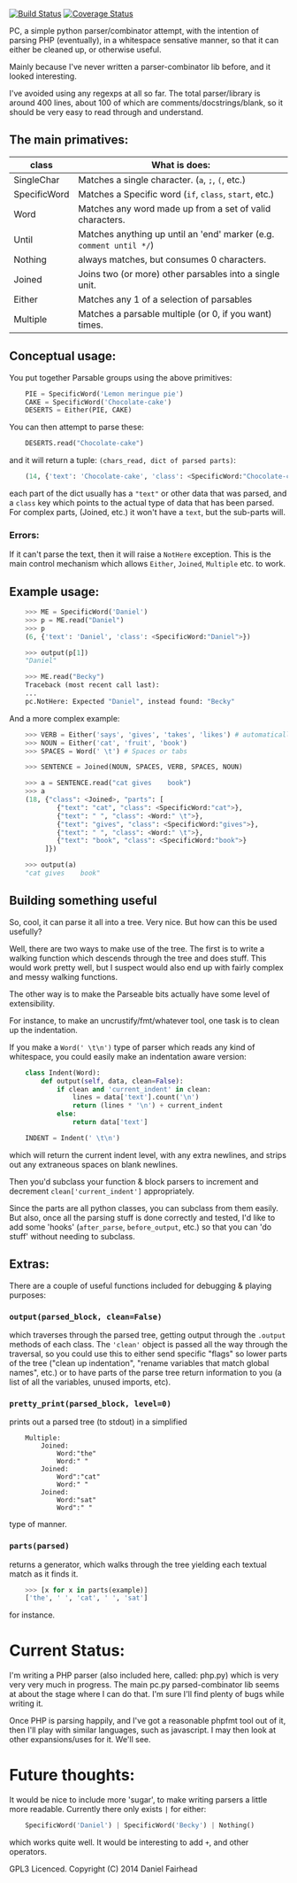 [![Build Status](https://travis-ci.org/danthedeckie/pc.py.svg?branch=master)](https://travis-ci.org/danthedeckie/pc.py) [![Coverage Status](https://img.shields.io/coveralls/danthedeckie/pc.py.svg)](https://coveralls.io/r/danthedeckie/pc.py?branch=master)

PC, a simple python parser/combinator attempt, with the intention
of parsing PHP (eventually), in a whitespace sensative manner, so that
it can either be cleaned up, or otherwise useful.

Mainly because I've never written a parser-combinator lib before, and it
looked interesting.

I've avoided using any regexps at all so far.  The total parser/library is
around 400 lines, about 100 of which are comments/docstrings/blank, so it should be
very easy to read through and understand.

## The main primatives:

class         | What is does:
------------- | ---------------------------------------------------------------
SingleChar    | Matches a single character. (`a`, `;`, `(`, etc.)
SpecificWord  | Matches a Specific word (`if`, `class`, `start`, etc.)
Word          | Matches any word made up from a set of valid characters.
Until         | Matches anything up until an 'end' marker (e.g. `comment until */`)
Nothing       | always matches, but consumes 0 characters.
Joined        | Joins two (or more) other parsables into a single unit.
Either        | Matches any 1 of a selection of parsables
Multiple      | Matches a parsable multiple (or 0, if you want) times.

## Conceptual usage:

You put together Parsable groups using the above primitives:

```python
    PIE = SpecificWord('Lemon meringue pie')
    CAKE = SpecificWord('Chocolate-cake')
    DESERTS = Either(PIE, CAKE)
```

You can then attempt to parse these:

```python
    DESERTS.read("Chocolate-cake")
```

and it will return a tuple: `(chars_read, dict of parsed parts)`:

```python
    (14, {'text': 'Chocolate-cake', 'class': <SpecificWord:"Chocolate-cake">})
```

each part of the dict usually has a `"text"` or other data that was parsed, and a `class` key
which points to the actual type of data that has been parsed.  For complex parts, (Joined, etc.)
it won't have a `text`, but the sub-parts will.

### Errors:

If it can't parse the text, then it will raise a `NotHere` exception.  This is the main
control mechanism which allows `Either`, `Joined`, `Multiple` etc. to work.

## Example usage:

```python
    >>> ME = SpecificWord('Daniel')
    >>> p = ME.read("Daniel")
    >>> p
    (6, {'text': 'Daniel', 'class': <SpecificWord:"Daniel">})

    >>> output(p[1])
    "Daniel"

    >>> ME.read("Becky")
    Traceback (most recent call last):
    ...
    pc.NotHere: Expected "Daniel", instead found: "Becky"
```

And a more complex example:

```python
    >>> VERB = Either('says', 'gives', 'takes', 'likes') # automatically converts into SpecificWord
    >>> NOUN = Either('cat', 'fruit', 'book')
    >>> SPACES = Word(' \t') # Spaces or tabs

    >>> SENTENCE = Joined(NOUN, SPACES, VERB, SPACES, NOUN)

    >>> a = SENTENCE.read("cat gives    book")
    >>> a
    (18, {"class": <Joined>, "parts": [
            {"text": "cat", "class": <SpecificWord:"cat">},
            {"text": " ", "class": <Word:" \t">},
            {"text": "gives", "class": <SpecificWord:"gives">},
            {"text": " ", "class": <Word:" \t">},
            {"text": "book", "class": <SpecificWord:"book">}
         ]})

    >>> output(a)
    "cat gives    book"
```

## Building something useful

So, cool, it can parse it all into a tree.  Very nice.  But how can this be used usefully?

Well, there are two ways to make use of the tree.  The first is to write a walking function
which descends through the tree and does stuff.  This would work pretty well, but I suspect would
also end up with fairly complex and messy walking functions.

The other way is to make the Parseable bits actually have some level of extensibility.

For instance, to make an uncrustify/fmt/whatever tool, one task is to clean up the indentation.

If you make a `Word(' \t\n')` type of parser which reads any kind of whitespace,
you could easily make an indentation aware version:

```python
    class Indent(Word):
        def output(self, data, clean=False):
            if clean and 'current_indent' in clean:
                lines = data['text'].count('\n')
                return (lines * '\n') + current_indent
            else:
                return data['text']

    INDENT = Indent(' \t\n')    
```

which will return the current indent level, with any extra newlines, and strips out any
extraneous spaces on blank newlines.

Then you'd subclass your function & block parsers to increment and decrement
`clean['current_indent']` appropriately.

Since the parts are all python classes, you can subclass from them easily.  But also, once
all the parsing stuff is done correctly and tested, I'd like to add some 'hooks' (`after_parse`,
`before_output`, etc.) so that you can 'do stuff' without needing to subclass.

## Extras:

There are a couple of useful functions included for debugging & playing purposes:

### `output(parsed_block, clean=False)`

which traverses through the parsed tree, getting output through the `.output` methods of each
class.  The `'clean'` object is passed all the way through the traversal, so you could use this
to either send specific "flags" so lower parts of the tree ("clean up indentation", "rename
variables that match global names", etc.) or to have parts of the parse tree return information
to you (a list of all the variables, unused imports, etc).

### `pretty_print(parsed_block, level=0)`

prints out a parsed tree (to stdout) in a simplified

```
    Multiple:
        Joined:
            Word:"the"
            Word:" "
        Joined:
            Word":"cat"
            Word:" "
        Joined:
            Word:"sat"
            Word":" "
```

type of manner.

### `parts(parsed)`

returns a generator, which walks through the tree yielding each textual match
as it finds it.

```python
    >>> [x for x in parts(example)]
    ['the', ' ', 'cat', ' ', 'sat']
```

for instance.


# Current Status:

I'm writing a PHP parser (also included here, called: php.py) which is very very very much
in progress.  The main pc.py parsed-combinator lib seems at about the stage where I can do that.
I'm sure I'll find plenty of bugs while writing it.

Once PHP is parsing happily, and I've got a reasonable phpfmt tool out of it, then I'll play with
similar languages, such as javascript.  I may then look at other expansions/uses for it.  We'll see.

# Future thoughts:

It would be nice to include more 'sugar', to make writing parsers a little more readable.
Currently there only exists `|` for either:

```python
    SpecificWord('Daniel') | SpecificWord('Becky') | Nothing()
```

which works quite well.  It would be interesting to add `+`, and other
operators.

GPL3 Licenced.
Copyright (C) 2014 Daniel Fairhead
